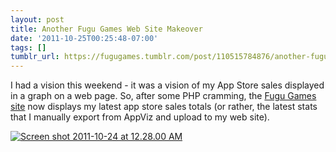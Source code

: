 ```yaml
---
layout: post
title: Another Fugu Games Web Site Makeover
date: '2011-10-25T00:25:48-07:00'
tags: []
tumblr_url: https://fugugames.tumblr.com/post/110515784876/another-fugu-games-web-site-makeover
---
```

I had a vision this weekend - it was a vision of my App Store sales displayed in a graph on a web page. So, after some PHP cramming, the [Fugu Games site](http://fugugames.com/) now displays my latest app store sales totals (or rather, the latest stats that I manually export from AppViz and upload to my web site).

[![](http://itshardtofondlepenguins.com/wp-content/uploads/2011/10/Screen-shot-2011-10-24-at-12.28.00-AM.png "Screen shot 2011-10-24 at 12.28.00 AM")](http://itshardtofondlepenguins.com/wp-content/uploads/2011/10/Screen-shot-2011-10-24-at-12.28.00-AM.png)

